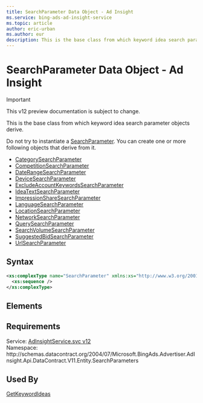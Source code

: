 ```yaml
---
title: SearchParameter Data Object - Ad Insight
ms.service: bing-ads-ad-insight-service
ms.topic: article
author: eric-urban
ms.author: eur
description: This is the base class from which keyword idea search parameter objects derive.
---
```

# SearchParameter Data Object - Ad Insight

> [!IMPORTANT]
> This v12 preview documentation is subject to change.

This is the base class from which keyword idea search parameter objects derive. 

Do not try to instantiate a [SearchParameter](/bingads/ad-insight-service/searchparameter.md). You can create one or more following objects that derive from it.
- [CategorySearchParameter](/bingads/ad-insight-service/categorysearchparameter.md)  
- [CompetitionSearchParameter](/bingads/ad-insight-service/competitionsearchparameter.md)  
- [DateRangeSearchParameter](/bingads/ad-insight-service/daterangesearchparameter.md)  
- [DeviceSearchParameter](/bingads/ad-insight-service/devicesearchparameter.md)  
- [ExcludeAccountKeywordsSearchParameter](/bingads/ad-insight-service/excludeaccountkeywordssearchparameter.md)  
- [IdeaTextSearchParameter](/bingads/ad-insight-service/ideatextsearchparameter.md)  
- [ImpressionShareSearchParameter](/bingads/ad-insight-service/impressionsharesearchparameter.md)  
- [LanguageSearchParameter](/bingads/ad-insight-service/languagesearchparameter.md)  
- [LocationSearchParameter](/bingads/ad-insight-service/locationsearchparameter.md)  
- [NetworkSearchParameter](/bingads/ad-insight-service/networksearchparameter.md)  
- [QuerySearchParameter](/bingads/ad-insight-service/querysearchparameter.md)  
- [SearchVolumeSearchParameter](/bingads/ad-insight-service/searchvolumesearchparameter.md)  
- [SuggestedBidSearchParameter](/bingads/ad-insight-service/suggestedbidsearchparameter.md)  
- [UrlSearchParameter](/bingads/ad-insight-service/urlsearchparameter.md)  

## Syntax
```xml
<xs:complexType name="SearchParameter" xmlns:xs="http://www.w3.org/2001/XMLSchema">
  <xs:sequence />
</xs:complexType>
```

## <a name="elements"></a>Elements

## Requirements
Service: [AdInsightService.svc v12](https://adinsight.api.bingads.microsoft.com/Api/Advertiser/AdInsight/v11/AdInsightService.svc)  
Namespace: http\://schemas.datacontract.org/2004/07/Microsoft.BingAds.Advertiser.AdInsight.Api.DataContract.V11.Entity.SearchParameters  

## Used By
[GetKeywordIdeas](getkeywordideas.md)  
